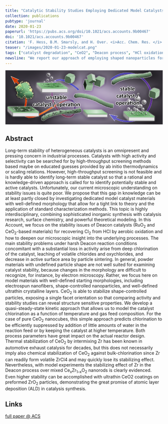 ```yaml
---
title: "Catalytic Stability Studies Employing Dedicated Model Catalysts"
collection: publications
pubtype: 'journal'
date: 2020-01-23
paperurl: 'https://pubs.acs.org/doi/10.1021/acs.accounts.9b00467'
doi: '10.1021/acs.accounts.9b00467'
citation: 'F. Hess, B.M. Smarsly, and H. Over. <i>Acc. Chem. Res. </i> 52 (<b>2020</b>) 380-389.'
teaser: "/images/2020-01-23-modelcat.png"
tags: ["catalyst degradation", "CeO2", "Deacon process", "HCl oxidation", "shaped nanoparticles"]
newsline: "We report our approach of employing shaped nanoparticles for catalyst stability studies in combination with phenomenological and thermodynamic modeling in Accounts of Chemical Research."
---
```


<img src="/images/2020-01-23-modelcat.png">

Abstract
--------
Long-term stability of heterogeneous catalysts is an omnipresent and pressing concern in industrial processes. Catalysts with high activity and selectivity can be searched for by high-throughput screening methods based maybe on educated guesses provided by ab initio thermodynamics or scaling relations. However, high-throughput screening is not feasible and is hardly able to identify long-term stable catalyst so that a rational and knowledge-driven approach is called for to identify potentially stable and active catalysts. Unfortunately, our current microscopic understanding on stability issues is quite poor. We propose that this gap in knowledge can be at least partly closed by investigating dedicated model catalyst materials with well-defined morphology that allow for a tight link to theory and the application of standard characterization methods. This topic is highly interdisciplinary, combining sophisticated inorganic synthesis with catalysis research, surface chemistry, and powerful theoretical modeling. In this Account, we focus on the stability issues of Deacon catalysts (RuO<sub>2</sub> and CeO<sub>2</sub>-based materials) for recovering Cl<sub>2</sub> from HCl by aerobic oxidation and how to deepen our microscopic insight into the underlying processes. The main stability problems under harsh Deacon reaction conditions concomitant with a substantial loss in activity arise from deep chlorination of the catalyst, leaching of volatile chlorides and oxychlorides, and decrease in active surface area by particle sintering. In general, powder materials with undefined particle shape are not well suited for examining catalyst stability, because changes in the morphology are difficult to recognize, for instance, by electron microscopy. Rather, we focus here on model materials with well-defined starting morphologies, including electrospun nanofibers, shape-controlled nanoparticles, and well-defined ultrathin crystalline layers. CeO<sub>2</sub> is able to stabilize shape-controlled particles, exposing a single facet orientation so that comparing activity and stability studies can reveal structure sensitive properties. We develop a quasi-steady-state kinetic approach that allows us to model the catalyst chlorination as a function of temperature and gas feed composition. For the case of pure CeO<sub>2</sub> nanocubes, this simple approach predicts chlorination to be efficiently suppressed by addition of little amounts of water in the reaction feed or by keeping the catalyst at higher temperature. Both process parameters have great impact on the actual reactor design. Thermal stabilization of CeO<sub>2</sub> by intermixing Zr has been known in automotive exhaust catalysis for decades, but this does not necessarily imply also chemical stabilization of CeO<sub>2</sub> against bulk-chlorination since Zr can readily form volatile ZrCl4 and may quickly lose its stabilizing effect. Nevertheless, with model experiments the stabilizing effect of Zr in the Deacon process over mixed Ce<sub>x</sub>Zr<sub>1–x</sub>O<sub>2</sub> nanorods is clearly evidenced. Even higher stability can be accomplished with ultrathin CeO2 coatings on preformed ZrO<sub>2</sub> particles, demonstrating the great promise of atomic layer deposition (ALD) in catalysis synthesis.

Links
------
<i class="fa fa-external-link-alt" aria-hidden="true" title="external link"></i> [full paper @ ACS](https://pubs.acs.org/doi/10.1021/acs.accounts.9b00467)

